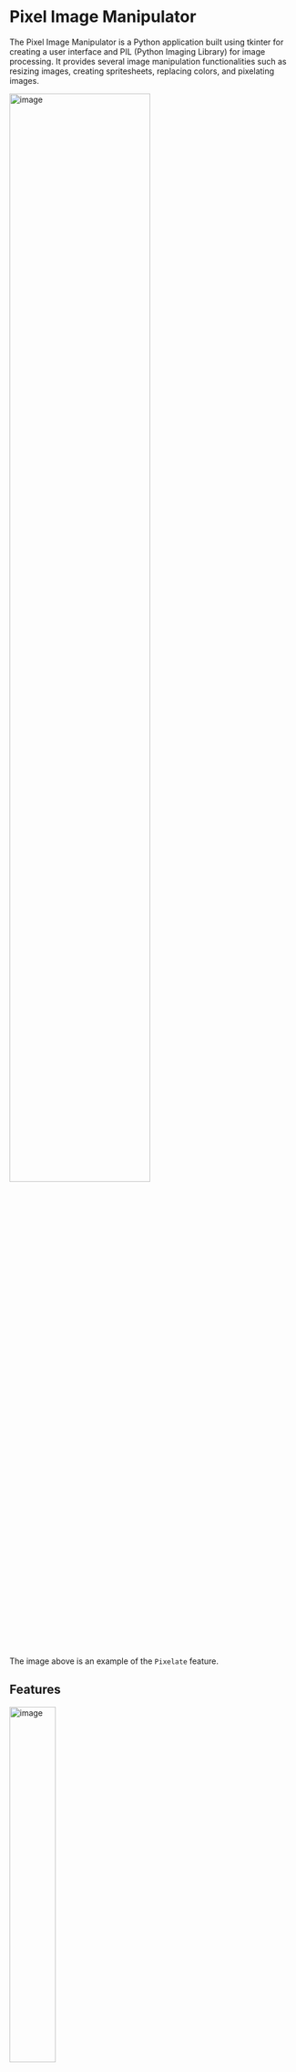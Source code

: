# Pixel Image Manipulator

The Pixel Image Manipulator is a Python application built using tkinter for creating a user interface and PIL (Python Imaging Library) for image processing. It provides several image manipulation functionalities such as resizing images, creating spritesheets, replacing colors, and pixelating images.

<img src="https://github.com/dannythedev/pixel_image_manipulator/assets/99733108/80e7b8d9-298a-400a-85bb-1daf8e803226" alt="image" width="70%">

The image above is an example of the `Pixelate` feature.

## Features

<img src="https://github.com/dannythedev/pixel_image_manipulator/assets/99733108/ba5cd450-91d5-4afa-97d3-d73a3e940c82" alt="image" width="40%">

### 
- **Resize Images:** Resize multiple images by specifying the percentage of resizing.
- **Make Spritesheet:** Combine multiple images into a single spritesheet.
- **Replace Colors:** Replace specific colors in images with new ones.
- **Remove Color:** Turns a specific color in images transparent.
- **Pixelate:** Pixelate images with customizable block size, saturation level, and palette selection.
###
## Prerequisites

Before running the application, ensure you have the following dependencies installed:

- Python 3.x
- Pillow (PIL) library
- numpy library

Install the dependencies using the following command:

``pip install -r requirements.txt``

## Usage

1. Run the `app.py` script.
2. Use the buttons in the GUI to select the desired image manipulation option.
3. Follow the prompts and dialogs to specify parameters and select images.
4. View the output images generated in the respective directories.

## File Structure

- `app.py`: Main Python script containing the tkinter application and image manipulation functions.
- `requirements.txt`: List of Python dependencies required for the project.
- `README.md`: This file providing an overview of the project and instructions for usage.
